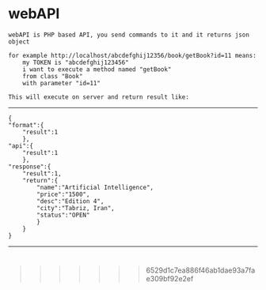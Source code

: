
# webAPI
	webAPI is PHP based API, you send commands to it and it returns json object
	
	for example http://localhost/abcdefghij12356/book/getBook?id=11 means:
		my TOKEN is "abcdefghij123456"
		i want to execute a method named "getBook"
		from class "Book"
		with parameter "id=11"
	
	This will execute on server and return result like:
---
	{
	"format":{
		"result":1
		},
	"api":{
		"result":1
		},
	"response":{
		"result":1,
		"return":{
			"name":"Artificial Intelligence",
			"price":"1500",
			"desc":"Edition 4",
			"city":"Tabriz, Iran",
			"status":"OPEN"
			}
		}
	}
---
#
>>>>>>> 6529d1c7ea886f46ab1dae93a7fae309bf92e2ef
